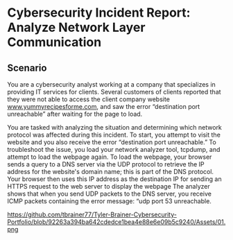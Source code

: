 # Cybersecurity Incident Report: Analyze Network Layer Communication

## Scenario

You are a cybersecurity analyst working at a company that specializes in providing IT services for clients. Several customers of clients reported that they were not able to access the client
company website www.yummyrecipesforme.com, and saw the error “destination port unreachable” after waiting for the page to load.

You are tasked with analyzing the situation and determining which network protocol was affected during this incident. To start, you attempt to visit the website and you also receive
the error “destination port unreachable.” To troubleshoot the issue, you load your network analyzer tool, tcpdump, and attempt to load the webpage again. To load the webpage, your
browser sends a query to a DNS server via the UDP protocol to retrieve the IP address for the website's domain name; this is part of the DNS protocol. Your browser then uses this IP address as the destination IP for sending an HTTPS request to the web server to display the
webpage The analyzer shows that when you send UDP packets to the DNS server, you receive ICMP packets containing the error message: “udp port 53 unreachable.

https://github.com/tbrainer77/Tyler-Brainer-Cybersecurity-Portfolio/blob/92263a394ba642cdedce1bea4e88e6e09b5c9240/Assets/01.png
